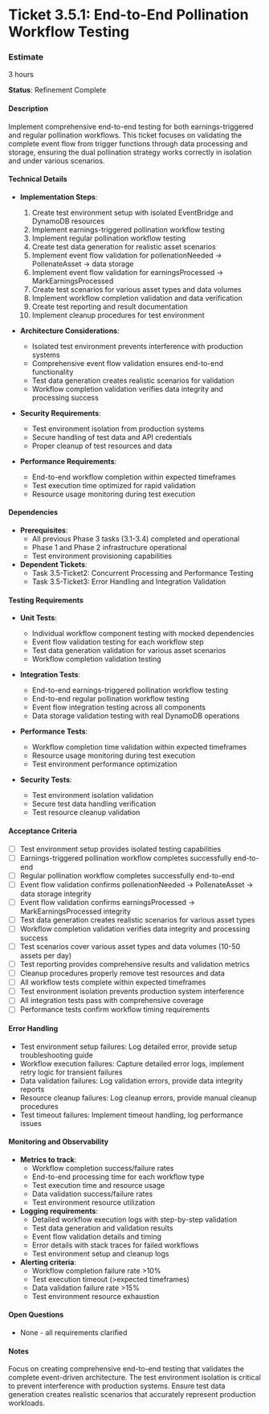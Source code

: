 # Ticket 3.5.1: End-to-End Pollination Workflow Testing

### Estimate
3 hours

**Status**: Refinement Complete

#### Description
Implement comprehensive end-to-end testing for both earnings-triggered and regular pollination workflows. This ticket focuses on validating the complete event flow from trigger functions through data processing and storage, ensuring the dual pollination strategy works correctly in isolation and under various scenarios.

#### Technical Details
- **Implementation Steps**:
  1. Create test environment setup with isolated EventBridge and DynamoDB resources
  2. Implement earnings-triggered pollination workflow testing
  3. Implement regular pollination workflow testing
  4. Create test data generation for realistic asset scenarios
  5. Implement event flow validation for pollenationNeeded → PollenateAsset → data storage
  6. Implement event flow validation for earningsProcessed → MarkEarningsProcessed
  7. Create test scenarios for various asset types and data volumes
  8. Implement workflow completion validation and data verification
  9. Create test reporting and result documentation
  10. Implement cleanup procedures for test environment

- **Architecture Considerations**:
  - Isolated test environment prevents interference with production systems
  - Comprehensive event flow validation ensures end-to-end functionality
  - Test data generation creates realistic scenarios for validation
  - Workflow completion validation verifies data integrity and processing success

- **Security Requirements**:
  - Test environment isolation from production systems
  - Secure handling of test data and API credentials
  - Proper cleanup of test resources and data

- **Performance Requirements**:
  - End-to-end workflow completion within expected timeframes
  - Test execution time optimized for rapid validation
  - Resource usage monitoring during test execution

#### Dependencies
- **Prerequisites**:
  - All previous Phase 3 tasks (3.1-3.4) completed and operational
  - Phase 1 and Phase 2 infrastructure operational
  - Test environment provisioning capabilities
- **Dependent Tickets**:
  - Task 3.5-Ticket2: Concurrent Processing and Performance Testing
  - Task 3.5-Ticket3: Error Handling and Integration Validation

#### Testing Requirements
- **Unit Tests**:
  - Individual workflow component testing with mocked dependencies
  - Event flow validation testing for each workflow step
  - Test data generation validation for various asset scenarios
  - Workflow completion validation testing

- **Integration Tests**:
  - End-to-end earnings-triggered pollination workflow testing
  - End-to-end regular pollination workflow testing
  - Event flow integration testing across all components
  - Data storage validation testing with real DynamoDB operations

- **Performance Tests**:
  - Workflow completion time validation within expected timeframes
  - Resource usage monitoring during test execution
  - Test environment performance optimization

- **Security Tests**:
  - Test environment isolation validation
  - Secure test data handling verification
  - Test resource cleanup validation

#### Acceptance Criteria
- [ ] Test environment setup provides isolated testing capabilities
- [ ] Earnings-triggered pollination workflow completes successfully end-to-end
- [ ] Regular pollination workflow completes successfully end-to-end
- [ ] Event flow validation confirms pollenationNeeded → PollenateAsset → data storage integrity
- [ ] Event flow validation confirms earningsProcessed → MarkEarningsProcessed integrity
- [ ] Test data generation creates realistic scenarios for various asset types
- [ ] Workflow completion validation verifies data integrity and processing success
- [ ] Test scenarios cover various asset types and data volumes (10-50 assets per day)
- [ ] Test reporting provides comprehensive results and validation metrics
- [ ] Cleanup procedures properly remove test resources and data
- [ ] All workflow tests complete within expected timeframes
- [ ] Test environment isolation prevents production system interference
- [ ] All integration tests pass with comprehensive coverage
- [ ] Performance tests confirm workflow timing requirements

#### Error Handling
- Test environment setup failures: Log detailed error, provide setup troubleshooting guide
- Workflow execution failures: Capture detailed error logs, implement retry logic for transient failures
- Data validation failures: Log validation errors, provide data integrity reports
- Resource cleanup failures: Log cleanup errors, provide manual cleanup procedures
- Test timeout failures: Implement timeout handling, log performance issues

#### Monitoring and Observability
- **Metrics to track**:
  - Workflow completion success/failure rates
  - End-to-end processing time for each workflow type
  - Test execution time and resource usage
  - Data validation success/failure rates
  - Test environment resource utilization
- **Logging requirements**:
  - Detailed workflow execution logs with step-by-step validation
  - Test data generation and validation results
  - Event flow validation details and timing
  - Error details with stack traces for failed workflows
  - Test environment setup and cleanup logs
- **Alerting criteria**:
  - Workflow completion failure rate >10%
  - Test execution timeout (>expected timeframes)
  - Data validation failure rate >15%
  - Test environment resource exhaustion

#### Open Questions
- None - all requirements clarified

#### Notes
Focus on creating comprehensive end-to-end testing that validates the complete event-driven architecture. The test environment isolation is critical to prevent interference with production systems. Ensure test data generation creates realistic scenarios that accurately represent production workloads. 